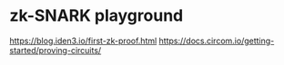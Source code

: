 # zk-SNARK playground

https://blog.iden3.io/first-zk-proof.html
https://docs.circom.io/getting-started/proving-circuits/
